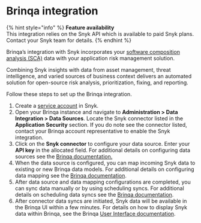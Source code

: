 # Brinqa integration

{% hint style="info" %}
**Feature availability**\
This integration relies on the Snyk API which is available to paid Snyk plans. Contact your Snyk team for details.
{% endhint %}

Brinqa’s integration with Snyk incorporates your [software composition analysis (SCA)](https://snyk.io/series/open-source-security/software-composition-analysis-sca/) data with your application risk management solution.

Combining Snyk insights with data from asset management, threat intelligence, and varied sources of business context delivers an automated solution for open-source risk analysis, prioritization, fixing, and reporting.

Follow these steps to set up the Brinqa integration.

1. Create a [service account](../../snyk-admin/service-accounts.md) in Snyk.
2. Open your Brinqa instance and navigate to **Administration > Data Integration > Data Sources**. Locate the Snyk connector listed in the **Application Security** section. If you do note see the connector listed, contact your Brinqa account representative to enable the Snyk integration.
3. Click on the **Snyk connector** to configure your data source. Enter your **API key** in the allocated field. For additional details on configuring data sources see the [Brinqa documentation.](http://docs.brinqa.io/data-integration/data-sources/)
4. When the data source is configured, you can map incoming Snyk data to existing or new Brinqa data models. For additional details on configuring data mapping see the [Brinqa documentation](http://docs.brinqa.io/data-integration/data-mapping/).
5. After data source and data mapping configurations are completed, you can sync data manually or by using scheduling syncs. For additional details on scheduling data syncs see the [Brinqa documentation](http://docs.brinqa.io/data-integration/scheduled-syncs/).
6. After connector data syncs are initiated, Snyk data will be available in the Brinqa UI within a few minutes. For details on how to display Snyk data within Brinqa, see the Brinqa [User Interface documentation](http://docs.brinqa.io/user-interface/overview/).
